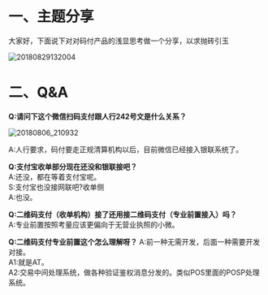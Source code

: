 # 一、主题分享
大家好，下面说下对对码付产品的浅显思考做一个分享，以求抛砖引玉

![20180829132004](http://static.cocolian.cn/img/20180829132004.jpg)  


# 二、Q&A
**Q:请问下这个微信扫码支付跟人行242号文是什么关系？**

![20180806_210932](http://static.cocolian.cn/img/20180806_210932.png)  

A:人行要求，码付要走正规清算机构以后，目前微信已经接入银联系统了。

**Q:支付宝收单部分现在还没和银联接吧？**  
A:还没，都在等着支付宝呢。  
S:支付宝也没接网联吧?收单侧  
A:也没。

**Q:二维码支付（收单机构）接了还用接二维码支付（专业前置接入）吗？**  
A:专业前置按照考量应该更偏向于无营业执照的小微。

**Q:二维码支付专业前置这个怎么理解呀？**
A:前一种无需开发，后面一种需要开发对接。  
A1:就是AT。  
A2:交易中间处理系统，做各种验证鉴权消息分发的。类似POS里面的POSP处理系统。